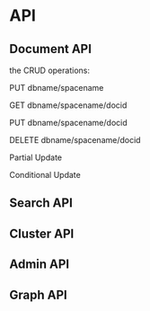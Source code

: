 # API

## Document API

the CRUD operations: 

PUT dbname/spacename

GET dbname/spacename/docid

PUT dbname/spacename/docid

DELETE dbname/spacename/docid


Partial Update

Conditional Update



## Search API

## Cluster API

## Admin API

## Graph API



